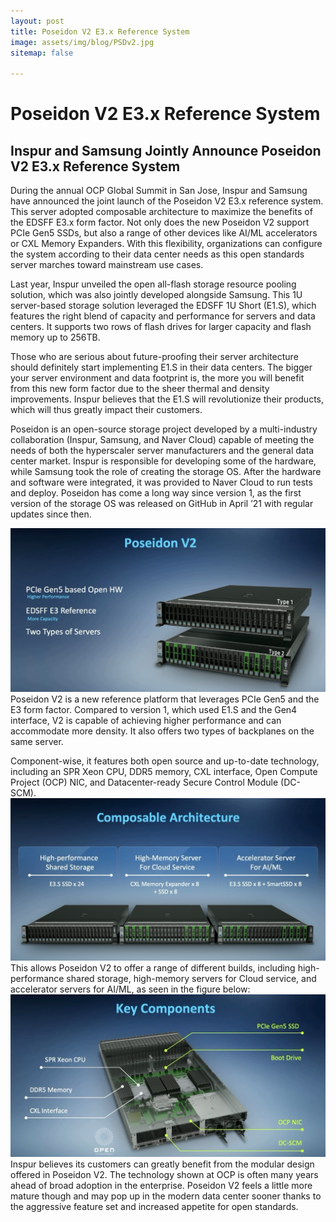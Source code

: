 ```yaml
---
layout: post
title: Poseidon V2 E3.x Reference System
image: assets/img/blog/PSDv2.jpg
sitemap: false

---
```

# Poseidon V2 E3.x Reference System

## Inspur and Samsung Jointly Announce Poseidon V2 E3.x Reference System

During the annual OCP Global Summit in San Jose, Inspur and Samsung have announced the joint launch of the Poseidon V2 E3.x reference system. This server adopted composable architecture to maximize the benefits of the EDSFF E3.x form factor. Not only does the new Poseidon V2 support PCIe Gen5 SSDs, but also a range of other devices like AI/ML accelerators or CXL Memory Expanders. With this flexibility, organizations can configure the system according to their data center needs as this open standards server marches toward mainstream use cases.

Last year, Inspur unveiled the open all-flash storage resource pooling solution, which was also jointly developed alongside Samsung. This 1U server-based storage solution leveraged the EDSFF 1U Short (E1.S), which features the right blend of capacity and performance for servers and data centers. It supports two rows of flash drives for larger capacity and flash memory up to 256TB.

Those who are serious about future-proofing their server architecture should definitely start implementing E1.S in their data centers. The bigger your server environment and data footprint is, the more you will benefit from this new form factor due to the sheer thermal and density improvements. Inspur believes that the E1.S will revolutionize their products, which will thus greatly impact their customers.

Poseidon is an open-source storage project developed by a multi-industry collaboration (Inspur, Samsung, and Naver Cloud) capable of meeting the needs of both the hyperscaler server manufacturers and the general data center market. Inspur is responsible for developing some of the hardware, while Samsung took the role of creating the storage OS. After the hardware and software were integrated, it was provided to Naver Cloud to run tests and deploy. Poseidon has come a long way since version 1, as the first version of the storage OS was released on GitHub in April ’21 with regular updates since then.

![a](../assets/img/blog/a.png)
Poseidon V2 is a new reference platform that leverages PCIe Gen5 and the E3 form factor. Compared to version 1, which used E1.S and the Gen4 interface, V2 is capable of achieving higher performance and can accommodate more density. It also offers two types of backplanes on the same server.

Component-wise, it features both open source and up-to-date technology, including an SPR Xeon CPU, DDR5 memory, CXL interface, Open Compute Project (OCP) NIC, and Datacenter-ready Secure Control Module (DC-SCM).
![b](../assets/img/blog/b.png)
This allows Poseidon V2 to offer a range of different builds, including high-performance shared storage, high-memory servers for Cloud service, and accelerator servers for AI/ML, as seen in the figure below:
![c](../assets/img/blog/c.png)
Inspur believes its customers can greatly benefit from the modular design offered in Poseidon V2. The technology shown at OCP is often many years ahead of broad adoption in the enterprise. Poseidon V2 feels a little more mature though and may pop up in the modern data center sooner thanks to the aggressive feature set and increased appetite for open standards.